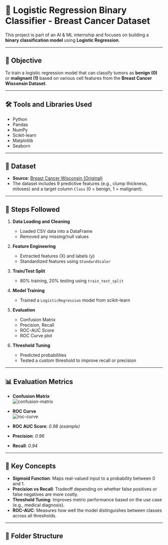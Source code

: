# 🧠 Logistic Regression Binary Classifier - Breast Cancer Dataset

This project is part of an AI & ML internship and focuses on building a **binary classification model** using **Logistic Regression**.

---

## 📌 Objective

To train a logistic regression model that can classify tumors as **benign (0)** or **malignant (1)** based on various cell features from the **Breast Cancer Wisconsin Dataset**.

---

## 🛠️ Tools and Libraries Used

- Python
- Pandas
- NumPy
- Scikit-learn
- Matplotlib
- Seaborn

---

## 📁 Dataset

- **Source**: [Breast Cancer Wisconsin (Original)](https://www.kaggle.com/datasets/uciml/breast-cancer-wisconsin-data)
- The dataset includes 9 predictive features (e.g., clump thickness, mitoses) and a target column `Class` (0 = benign, 1 = malignant).

---

## 🚀 Steps Followed

1. **Data Loading and Cleaning**
   - Loaded CSV data into a DataFrame
   - Removed any missing/null values

2. **Feature Engineering**
   - Extracted features (X) and labels (y)
   - Standardized features using `StandardScaler`

3. **Train/Test Split**
   - 80% training, 20% testing using `train_test_split`

4. **Model Training**
   - Trained a `LogisticRegression` model from scikit-learn

5. **Evaluation**
   - Confusion Matrix
   - Precision, Recall
   - ROC-AUC Score
   - ROC Curve plot

6. **Threshold Tuning**
   - Predicted probabilities
   - Tested a custom threshold to improve recall or precision

---

## 📊 Evaluation Metrics

- **Confusion Matrix**  
  ![confusion-matrix](screenshots/confusion_matrix.png)

- **ROC Curve**  
  ![roc-curve](screenshots/roc_curve.png)

- **ROC AUC Score**: *0.98 (example)*  
- **Precision**: *0.96*  
- **Recall**: *0.94*

---

## 🧠 Key Concepts

- **Sigmoid Function**: Maps real-valued input to a probability between 0 and 1.
- **Precision vs Recall**: Tradeoff depending on whether false positives or false negatives are more costly.
- **Threshold Tuning**: Improves metric performance based on the use case (e.g., medical diagnosis).
- **ROC-AUC**: Measures how well the model distinguishes between classes across all thresholds.

---

## 📌 Folder Structure

